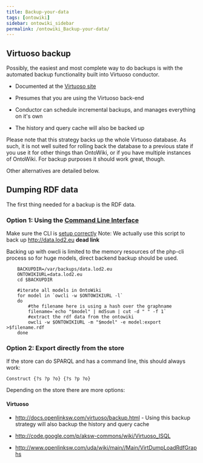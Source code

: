 ```yaml
---
title: Backup-your-data
tags: [ontowiki]
sidebar: ontowiki_sidebar
permalink: /ontowiki_Backup-your-data/
---
```

## Virtuoso backup

Possibly, the easiest and most complete way to do backups is with the automated backup functionality built into Virtuoso conductor. 

 - Documented at the [Virtuoso site](http://docs.openlinksw.com/virtuoso/backup.html)

 - Presumes that you are using the Virtuoso back-end

 - Conductor can schedule incremental backups, and manages everything on it's own

 - The history and query cache will also be backed up

Please note that this strategy backs up the whole Virtuoso database. As such, it is not well suited for rolling back the database to a previous state if you use it for other things than OntoWiki, or if you have multiple instances of OntoWiki. For backup purposes it should work great, though.

Other alternatives are detailed below.

## Dumping RDF data
The first thing needed for a backup is the RDF data.

### Option 1: Using the [Command Line Interface](https://github.com/AKSW/owcli/)
Make sure the CLI is [setup correctly](https://github.com/AKSW/owcli/blob/master/README.md)
Note: We actually use this script to back up <http://data.lod2.eu> **dead link**

Backing up with owcli is limited to the memory resources of the php-cli process so for huge models, direct backend backup should be used.
```
    BACKUPDIR=/var/backups/data.lod2.eu
    ONTOWIKIURL=data.lod2.eu
    cd $BACKUPDIR
    
    #iterate all models in OntoWiki
    for model in `owcli -w $ONTOWIKIURL -l`
    do
        #the filename here is using a hash over the graphname
        filename=`echo "$model" | md5sum | cut -d " " -f 1`
        #extract the rdf data from the ontowiki
        owcli -w $ONTOWIKIURL -m "$model" -e model:export >$filename.rdf
    done

```

### Option 2: Export directly from the store
If the store can do SPARQL and has a command line, this should always work:

```
Construct {?s ?p ?o} {?s ?p ?o}
```

Depending on the store there are more options:

#### Virtuoso

  * <http://docs.openlinksw.com/virtuoso/backup.html> - Using this backup strategy will also backup the history and query cache
  
  * <http://code.google.com/p/aksw-commons/wiki/Virtuoso_ISQL>
  
  * <http://www.openlinksw.com/uda/wiki/main//Main/VirtDumpLoadRdfGraphs>
